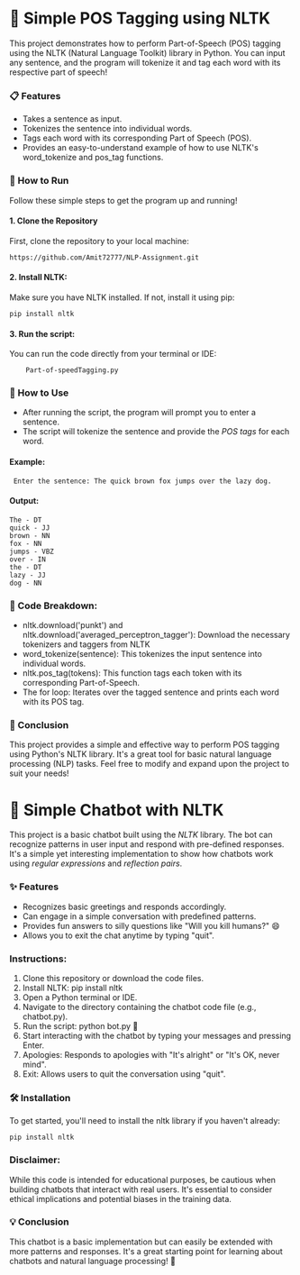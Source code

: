 # 📝 Simple POS Tagging using NLTK

 This project demonstrates how to perform Part-of-Speech (POS) tagging using the NLTK (Natural Language Toolkit) library in Python. You can input any sentence, and the program will tokenize it and tag each word with its respective part of speech!

 ### 📋 Features

 - Takes a sentence as input.
 - Tokenizes the sentence into individual words.
 - Tags each word with its corresponding Part of Speech (POS).
 - Provides an easy-to-understand example of how to use NLTK's word_tokenize and pos_tag functions.

 ### 🚀 How to Run

 Follow these simple steps to get the program up and running!

 #### 1. Clone the Repository

 First, clone the repository to your local machine:


    https://github.com/Amit72777/NLP-Assignment.git


 #### 2. Install NLTK:
   Make sure you have NLTK installed. If not, install it using pip:
  
    pip install nltk
    

 #### 3. Run the script:
  You can run the code directly from your terminal or IDE:
```
    Part-of-speedTagging.py
```

 ### 🚀 How to Use

 - After running the script, the program will prompt you to enter a sentence.
 - The script will tokenize the sentence and provide the *POS tags* for each word.

 #### Example:

     Enter the sentence: The quick brown fox jumps over the lazy dog.

 #### Output:

 ```Copy code
The - DT
quick - JJ
brown - NN
fox - NN
jumps - VBZ
over - IN
the - DT
lazy - JJ
dog - NN

 ```

 ### 🧐 Code Breakdown:

 - nltk.download('punkt') and nltk.download('averaged_perceptron_tagger'): Download the necessary tokenizers and taggers from NLTK
 - word_tokenize(sentence): This tokenizes the input sentence into individual words.
 -  nltk.pos_tag(tokens): This function tags each token with its corresponding Part-of-Speech.
 -   The for loop: Iterates over the tagged sentence and prints each word with its POS tag.


 ### 🏁 Conclusion
 This project provides a simple and effective way to perform POS tagging using Python's NLTK library.
 It's a great tool for basic natural language processing (NLP) tasks. Feel free to modify and expand upon the project to suit your needs!



# 🤖 Simple Chatbot with NLTK

This project is a basic chatbot built using the *NLTK* library. The bot can recognize patterns in user input and respond with pre-defined responses. It's a simple yet interesting implementation to show how chatbots work using *regular expressions* and *reflection pairs*.

### ✨ Features

- Recognizes basic greetings and responds accordingly.
- Can engage in a simple conversation with predefined patterns.
- Provides fun answers to silly questions like "Will you kill humans?" 😄
- Allows you to exit the chat anytime by typing "quit".
  
### Instructions:

1. Clone this repository or download the code files.
2. Install NLTK: pip install nltk
3. Open a Python terminal or IDE.
4. Navigate to the directory containing the chatbot code file (e.g., chatbot.py). 
5. Run the script: python bot.py 🐍
6. Start interacting with the chatbot by typing your messages and pressing Enter.
7.   Apologies:  Responds to apologies with "It's alright" or "It's OK, never mind".
8.   Exit: Allows users to quit the conversation using "quit".


 ### 🛠 Installation

 To get started, you'll need to install the nltk library if you haven't already:

    pip install nltk

 ### Disclaimer: 

  While this code is intended for educational purposes, be cautious when building chatbots that interact with real users. It's essential to consider ethical implications and potential biases in the training data.

 ### 💡 Conclusion 

 This chatbot is a basic implementation but can easily be extended with more patterns and responses. It's a great starting point for learning about chatbots and natural language processing! 🎉
